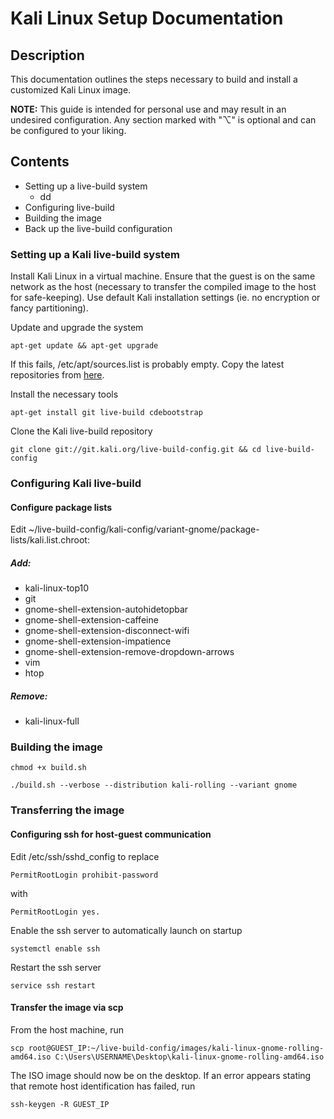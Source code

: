 # Kali Linux Setup Documentation

## Description

This documentation outlines the steps necessary to build and install a customized Kali Linux image.

**NOTE:** This guide is intended for personal use and may result in an undesired configuration. Any section marked with "⌥" is optional and can be configured to your liking.

## Contents

- Setting up a live-build system
  - dd
- Configuring live-build
- Building the image
- Back up the live-build configuration

### Setting up a Kali live-build system

Install Kali Linux in a virtual machine. Ensure that the guest is on the same network as the host (necessary to transfer the compiled image to the host for safe-keeping). Use default Kali installation settings (ie. no encryption or fancy partitioning).

Update and upgrade the system

`apt-get update && apt-get upgrade`

If this fails, /etc/apt/sources.list is probably empty. Copy the latest repositories from [here](https://docs.kali.org/general-use/kali-linux-sources-list-repositories).

Install the necessary tools

`apt-get install git live-build cdebootstrap`

Clone the Kali live-build repository

`git clone git://git.kali.org/live-build-config.git && cd live-build-config`

### Configuring Kali live-build

#### Configure package lists

Edit ~/live-build-config/kali-config/variant-gnome/package-lists/kali.list.chroot:

##### Add:

- kali-linux-top10
- git
- gnome-shell-extension-autohidetopbar
- gnome-shell-extension-caffeine
- gnome-shell-extension-disconnect-wifi
- gnome-shell-extension-impatience
- gnome-shell-extension-remove-dropdown-arrows
- vim
- htop

##### Remove:

- kali-linux-full

### Building the image

`chmod +x build.sh`

`./build.sh --verbose --distribution kali-rolling --variant gnome`

### Transferring the image

#### Configuring ssh for host-guest communication

Edit /etc/ssh/sshd_config to replace

`PermitRootLogin prohibit-password`

with

`PermitRootLogin yes.`

Enable the ssh server to automatically launch on startup

`systemctl enable ssh`

Restart the ssh server

`service ssh restart`

#### Transfer the image via scp

From the host machine, run

`scp root@GUEST_IP:~/live-build-config/images/kali-linux-gnome-rolling-amd64.iso C:\Users\USERNAME\Desktop\kali-linux-gnome-rolling-amd64.iso`

The ISO image should now be on the desktop. If an error appears stating that remote host identification has failed, run

`ssh-keygen -R GUEST_IP`
